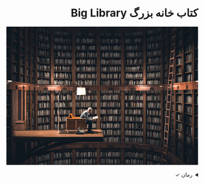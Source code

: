 <h1 dir="rtl">کتاب خانه بزرگ Big Library</h1>

![Cover Big Library](BigLibrary.jpg)

<div dir="rtl">
  
<details>
  <summary>رمان &check;</summary>
  <br>
    
  - Pride and Prejudice &check; [خواندن کتاب به صورت آنلاین](https://github.com/Epic-R-R/Big-Library/blob/master/Romance/Pride-and-Prejudice.pdf)
    
</details>
</div>
